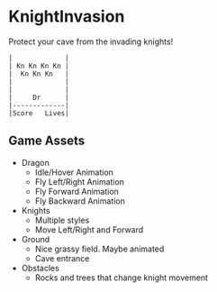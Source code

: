 # KnightInvasion

Protect your cave from the invading knights!

```
|             |
| Kn Kn Kn Kn |
|  Kn Kn Kn   |
|             |
|             |
|     Dr      |
|-------------|
|Score   Lives|
```

## Game Assets
* Dragon
  * Idle/Hover Animation
  * Fly Left/Right Animation
  * Fly Forward Animation
  * Fly Backward Animation
* Knights
  * Multiple styles
  * Move Left/Right and Forward
* Ground
  * Nice grassy field.  Maybe animated
  * Cave entrance
* Obstacles
  * Rocks and trees that change knight movement
